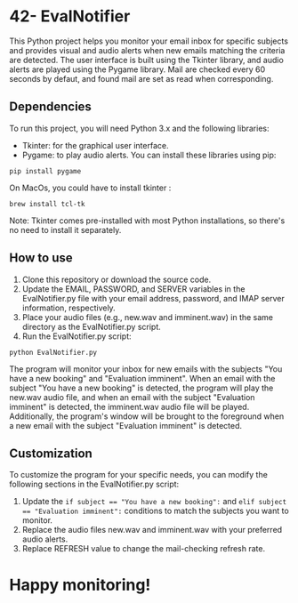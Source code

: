 # 42- EvalNotifier
This Python project helps you monitor your email inbox for specific subjects and provides visual and audio alerts when new emails matching the criteria are detected.
The user interface is built using the Tkinter library, and audio alerts are played using the Pygame library.
Mail are checked every 60 seconds by defaut, and found mail are set as read when corresponding.

## Dependencies
To run this project, you will need Python 3.x and the following libraries:
- Tkinter: for the graphical user interface.
- Pygame: to play audio alerts.
You can install these libraries using pip:

```pip install pygame```

On MacOs, you could have to install tkinter :

```brew install tcl-tk```

Note: Tkinter comes pre-installed with most Python installations, so there's no need to install it separately.

## How to use
1. Clone this repository or download the source code.
2. Update the EMAIL, PASSWORD, and SERVER variables in the EvalNotifier.py file with your email address, password, and IMAP server information, respectively.
3. Place your audio files (e.g., new.wav and imminent.wav) in the same directory as the EvalNotifier.py script.
4. Run the EvalNotifier.py script:

```python EvalNotifier.py```

The program will monitor your inbox for new emails with the subjects "You have a new booking" and "Evaluation imminent".
When an email with the subject "You have a new booking" is detected, the program will play the new.wav audio file,
and when an email with the subject "Evaluation imminent" is detected, the imminent.wav audio file will be played.
Additionally, the program's window will be brought to the foreground when a new email with the subject "Evaluation imminent" is detected.

## Customization
To customize the program for your specific needs, you can modify the following sections in the EvalNotifier.py script:
1. Update the `if subject == "You have a new booking":` and `elif subject == "Evaluation imminent":` conditions to match the subjects you want to monitor.
2. Replace the audio files new.wav and imminent.wav with your preferred audio alerts.
3. Replace REFRESH value to change the mail-checking refresh rate.

# Happy monitoring!

